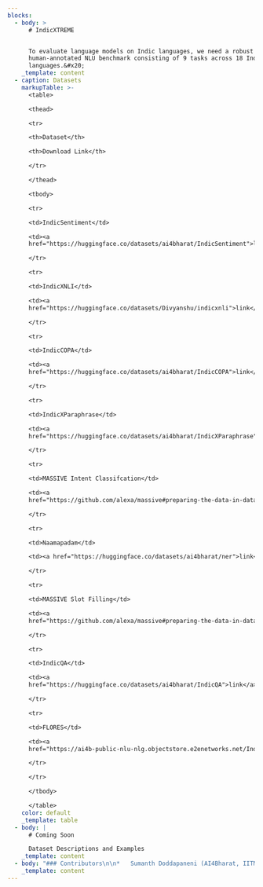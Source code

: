 ```yaml
---
blocks:
  - body: >
      # IndicXTREME


      To evaluate language models on Indic languages, we need a robust
      human-annotated NLU benchmark consisting of 9 tasks across 18 Indic
      languages.&#x20;
    _template: content
  - caption: Datasets
    markupTable: >-
      <table>

      <thead>

      <tr>

      <th>Dataset</th>

      <th>Download Link</th>

      </tr>

      </thead>

      <tbody>

      <tr>

      <td>IndicSentiment</td>

      <td><a
      href="https://huggingface.co/datasets/ai4bharat/IndicSentiment">link</a></td>

      </tr>

      <tr>

      <td>IndicXNLI</td>

      <td><a
      href="https://huggingface.co/datasets/Divyanshu/indicxnli">link</a></td>

      </tr>

      <tr>

      <td>IndicCOPA</td>

      <td><a
      href="https://huggingface.co/datasets/ai4bharat/IndicCOPA">link</a></td>

      </tr>

      <tr>

      <td>IndicXParaphrase</td>

      <td><a
      href="https://huggingface.co/datasets/ai4bharat/IndicXParaphrase">link</a></td>

      </tr>

      <tr>

      <td>MASSIVE Intent Classifcation</td>

      <td><a
      href="https://github.com/alexa/massive#preparing-the-data-in-datasets-format-apache-arrow">link</a></td>

      </tr>

      <tr>

      <td>Naamapadam</td>

      <td><a href="https://huggingface.co/datasets/ai4bharat/ner">link</a></td>

      </tr>

      <tr>

      <td>MASSIVE Slot Filling</td>

      <td><a
      href="https://github.com/alexa/massive#preparing-the-data-in-datasets-format-apache-arrow">link</a></td>

      </tr>

      <tr>

      <td>IndicQA</td>

      <td><a
      href="https://huggingface.co/datasets/ai4bharat/IndicQA">link</a></td>

      </tr>

      <tr>

      <td>FLORES</td>

      <td><a
      href="https://ai4b-public-nlu-nlg.objectstore.e2enetworks.net/IndicGLUE/cvit-mkb.tar.gz">link</a></td>

      </tr>

      </tr>

      </tbody>

      </table>
    color: default
    _template: table
  - body: |
      # Coming Soon

      Dataset Descriptions and Examples
    _template: content
  - body: "### Contributors\n\n*   Sumanth Doddapaneni (AI4Bharat, IITM)\n*   Rahul Aralikatte (McGill, MILA)\n*   Gowtham Ramesh,\_(AI4Bharat, IITM)\n*   Shreya Goyal, (AI4Bharat)\n*   Mitesh Khapra, \_(AI4Bharat, IITM)\n*   Anoop Kunchukuttan, (Microsoft,\_AI4Bharat, IITM)\n*   Pratyush Kumar,\_\_(Microsoft,\_AI4Bharat, IITM)\n\nCorresponding authors: Sumanth Doddapaneni\n\n### Citing\n\nIf you are using any of the resources, please cite the following article:\n\n```\n@misc{https://doi.org/10.48550/arxiv.2212.05409,\n  doi = {10.48550/ARXIV.2212.05409},\n  url = {https://arxiv.org/abs/2212.05409},\n  author = {Doddapaneni, Sumanth and Aralikatte, Rahul and Ramesh, Gowtham and Goyal, Shreya and Khapra, Mitesh M. and Kunchukuttan, Anoop and Kumar, Pratyush},\n  keywords = {Computation and Language (cs.CL), FOS: Computer and information sciences, FOS: Computer and information sciences},\n  title = {IndicXTREME: A Multi-Task Benchmark For Evaluating Indic Languages},\n  publisher = {arXiv},\n  year = {2022}, \n  copyright = {arXiv.org perpetual, non-exclusive license}\n}\n```\n\n### License\n\nIndicXTREME is released under this licensing scheme:\n\n*   We do not own any of the text from which this data has been extracted.\n*   We license the actual packaging of this data under the\_[Creative Commons CC0 license (“no rights reserved”)]().\n*   To the extent possible under law,\_[AI4Bharat]()\_has waived all copyright and related or neighboring rights to\_IndicXTREME.\n*   This work is published from: India.\n"
    _template: content
---
```


